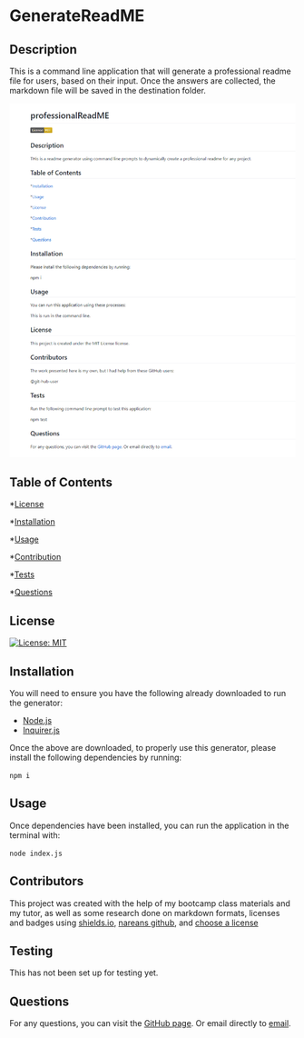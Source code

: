 # GenerateReadME

## Description

This is a command line application that will generate a professional readme file for users, based on their input. Once the answers are collected, the markdown file will be saved in the destination folder.

![Demo generated readme](/Develop/utils/screenshotdemopage.png)

 ## Table of Contents

  *[License](#license)

  *[Installation](#installation)

  *[Usage](#usage)

  *[Contribution](#contribution)

  *[Tests](#tests)

  *[Questions](#questions)

## License

[![License: MIT](https://img.shields.io/badge/License-MIT-yellow?style=plastic.svg)](https://opensource.org/licenses/MIT)

## Installation

You will need to ensure you have the following already downloaded to run the generator:

* [Node.js](https://nodejs.org/)
* [Inquirer.js](https://www.npmjs.com/package/inquirer)

Once the above are downloaded, to properly use this generator, please install the following dependencies by running:

`
npm i
`

## Usage

Once dependencies have been installed, you can run the application in the terminal with:

`
node index.js
`
## Contributors

This project was created with the help of my bootcamp class materials and my tutor, as well as some research done on markdown formats, licenses and badges using [shields.io](https://shields.io/category/license), [nareans github](https://naereen.github.io/badges/), and [choose a license](https://choosealicense.com/)

## Testing

This has not been set up for testing yet.

## Questions

For any questions, you can visit the [GitHub page](https://github.com/deck-jessica).
  Or email directly to [email](mailto:deck.jessica@gmail.com).
